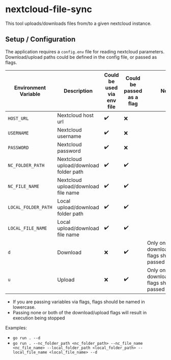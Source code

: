 # nextcloud-file-sync

This tool uploads/downloads files from/to a given nextcloud instance.

## Setup / Configuration
The application requires a `config.env` file for reading nextcloud parameters. Download/upload paths could be defined in the config file, or passed as flags.

| Environment Variable | Description | Could be used via env file | Could be passed as a flag | Notes |
|-----|------|-----|-----|-----|
| `HOST_URL` | Nextcloud host url | :heavy_check_mark:| :x: | |
| `USERNAME` | Nextcloud username | :heavy_check_mark:| :x: | |
| `PASSWORD` | Nextcloud password | :heavy_check_mark:| :x: | |
| `NC_FOLDER_PATH` | Nextcloud upload/download folder path | :heavy_check_mark:| :heavy_check_mark: | |
| `NC_FILE_NAME` | Nextcloud upload/download file name | :heavy_check_mark:| :heavy_check_mark: | |
| `LOCAL_FOLDER_PATH` | Local upload/download folder path | :heavy_check_mark:| :heavy_check_mark: | |
| `LOCAL_FILE_NAME` | Local upload/download file name | :heavy_check_mark:| :heavy_check_mark: | |
| `d` | Download | :x:| :heavy_check_mark: | Only one of download/upload flags should be passed |
| `u` | Upload | :x:| :heavy_check_mark: | Only one of download/upload flags should be passed |

* If you are passing variables via flags, flags should be named in lowercase.
* Passing none or both of the download/upload flags will result in execution being stopped

Examples: 
* `go run . --d`
* `go run . --nc_folder_path <nc_folder_path> --nc_file_name <nc_file_name> --local_folder_path <local_folder_path> --local_file_name <local_file_name> --d`